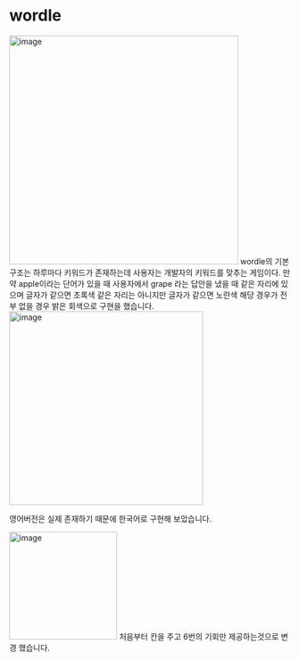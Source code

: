 # wordle

<img width="410" alt="image" src="https://user-images.githubusercontent.com/110734817/205842905-260c769c-33e5-4679-815e-da0a0baa9265.png">
wordle의 기본 구조는 하루마다 키워드가 존재하는데 사용자는 개발자의 키워드를 맞추는 게임이다. 
만약 apple이라는 단어가 있을 때 사용자에서 grape 라는 답안을 냈을 때 같은 자리에 있으며 
글자가 같으면 초록색 같은 자리는 아니지만 글자가 같으면 노란색 해당 경우가 전부 없을 경우 밝은 회색으로 구현을 했습니다. 

<img width="347" alt="image" src="https://user-images.githubusercontent.com/110734817/205842950-554a0304-9c07-4fd3-867e-a1a53c63bca4.png">

영어버전은 실제 존재하기 때문에 한국어로 구현해 보았습니다.

<img width="193" alt="image" src="https://user-images.githubusercontent.com/110734817/205842995-a36d1536-fa7a-4393-953a-512d96979225.png">
처음부터 칸을 주고 6번의 기회만 제공하는것으로 변경 했습니다.


